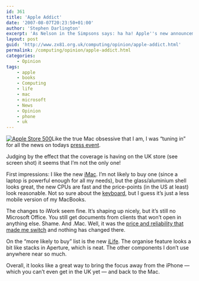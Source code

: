 ```yaml
---
id: 361
title: 'Apple Addict'
date: '2007-08-07T20:23:50+01:00'
author: 'Stephen Darlington'
excerpt: 'As Nelson in the Simpsons says: ha ha! Apple''s new announcements seem to have taken down the UK store.'
layout: post
guid: 'http://www.zx81.org.uk/computing/opinion/apple-addict.html'
permalink: /computing/opinion/apple-addict.html
categories:
    - Opinion
tags:
    - apple
    - books
    - Computing
    - life
    - mac
    - microsoft
    - News
    - Opinion
    - phone
    - uk
---
```


[![Apple Store 500](https://i0.wp.com/www.zx81.org.uk/wp-content/uploads/2007/08/picture-1.thumbnail.png)](http://www.zx81.org.uk/computing/opinion/apple-addict.html/apple-store-500/ "Apple Store 500")Like the true Mac obsessive that I am, I was “tuning in” for all the news on todays [press event](http://www.appleinsider.com/articles/07/07/31/apple_to_host_mac_event_next_tuesday.html).

Judging by the effect that the coverage is having on the UK store (see screen shot) it seems that I’m not the only one!

First impressions: I like the new [iMac](http://www.apple.com/imac/). I’m not likely to buy one (since a laptop is powerful enough for all my needs), but the glass/aluminium shell looks great, the new CPUs are fast and the price-points (in the US at least) look reasonable. Not so sure about the [keyboard](http://www.apple.com/keyboard/), but I guess it’s just a less mobile version of my MacBooks.

The changes to iWork seem fine. It’s shaping up nicely, but it’s still no Microsoft Office. You still get documents from clients that won’t open in anything else. Shame. And .Mac. Well, it was the [price and reliability that made me switch](/computing/opinion/mac-defection.html) and nothing has changed there.

On the “more likely to buy” list is the new [iLife](http://www.apple.com/ilife/). The organise feature looks a bit like stacks in Aperture, which is neat. The other components I don’t use anywhere near so much.

Overall, it looks like a great way to bring the focus away from the iPhone — which you can’t even get in the UK yet — and back to the Mac.